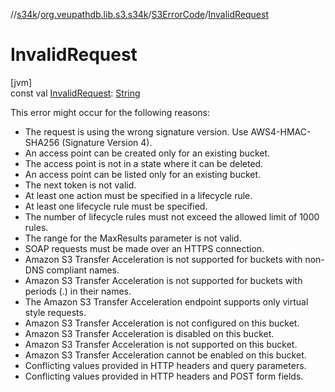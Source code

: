 //[s34k](../../../index.md)/[org.veupathdb.lib.s3.s34k](../index.md)/[S3ErrorCode](index.md)/[InvalidRequest](-invalid-request.md)

# InvalidRequest

[jvm]\
const val [InvalidRequest](-invalid-request.md): [String](https://kotlinlang.org/api/latest/jvm/stdlib/kotlin/-string/index.html)

This error might occur for the following reasons:

- 
   The request is using the wrong signature version. Use AWS4-HMAC-SHA256 (Signature Version 4).
- 
   An access point can be created only for an existing bucket.
- 
   The access point is not in a state where it can be deleted.
- 
   An access point can be listed only for an existing bucket.
- 
   The next token is not valid.
- 
   At least one action must be specified in a lifecycle rule.
- 
   At least one lifecycle rule must be specified.
- 
   The number of lifecycle rules must not exceed the allowed limit of 1000 rules.
- 
   The range for the MaxResults parameter is not valid.
- 
   SOAP requests must be made over an HTTPS connection.
- 
   Amazon S3 Transfer Acceleration is not supported for buckets with non-DNS compliant names.
- 
   Amazon S3 Transfer Acceleration is not supported for buckets with periods (.) in their names.
- 
   The Amazon S3 Transfer Acceleration endpoint supports only virtual style requests.
- 
   Amazon S3 Transfer Acceleration is not configured on this bucket.
- 
   Amazon S3 Transfer Acceleration is disabled on this bucket.
- 
   Amazon S3 Transfer Acceleration is not supported on this bucket.
- 
   Amazon S3 Transfer Acceleration cannot be enabled on this bucket.
- 
   Conflicting values provided in HTTP headers and query parameters.
- 
   Conflicting values provided in HTTP headers and POST form fields.
